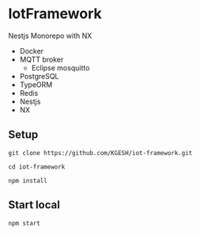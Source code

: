 # IotFramework

Nestjs Monorepo with NX

- Docker
- MQTT broker
  - Eclipse mosquitto
- PostgreSQL
- TypeORM
- Redis
- Nestjs
- NX

## Setup

```
git clone https://github.com/KGESH/iot-framework.git
```

```
cd iot-framework
```

```
npm install
```

## Start local

```
npm start
```
